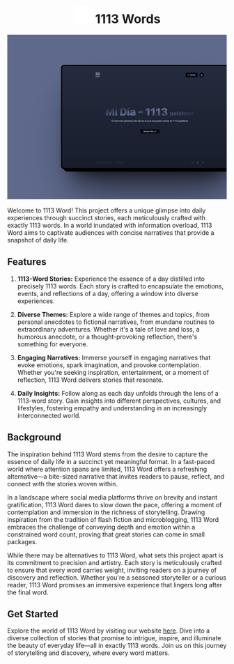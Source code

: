 <div style="display: flex; align-items: center; justify-content: center; gap: 16px">
  <img src="./public/logo.png" width="34"/>
  <h1>1113 Words</h1>
</div>

<img src="./public/images/preview-1113Words.png">

<br>

Welcome to 1113 Word! This project offers a unique glimpse into daily experiences through succinct stories, each meticulously crafted with exactly 1113 words. In a world inundated with information overload, 1113 Word aims to captivate audiences with concise narratives that provide a snapshot of daily life.

## Features

1. **1113-Word Stories:** Experience the essence of a day distilled into precisely 1113 words. Each story is crafted to encapsulate the emotions, events, and reflections of a day, offering a window into diverse experiences.

2. **Diverse Themes:** Explore a wide range of themes and topics, from personal anecdotes to fictional narratives, from mundane routines to extraordinary adventures. Whether it's a tale of love and loss, a humorous anecdote, or a thought-provoking reflection, there's something for everyone.

3. **Engaging Narratives:** Immerse yourself in engaging narratives that evoke emotions, spark imagination, and provoke contemplation. Whether you're seeking inspiration, entertainment, or a moment of reflection, 1113 Word delivers stories that resonate.

4. **Daily Insights:** Follow along as each day unfolds through the lens of a 1113-word story. Gain insights into different perspectives, cultures, and lifestyles, fostering empathy and understanding in an increasingly interconnected world.

## Background

The inspiration behind 1113 Word stems from the desire to capture the essence of daily life in a succinct yet meaningful format. In a fast-paced world where attention spans are limited, 1113 Word offers a refreshing alternative—a bite-sized narrative that invites readers to pause, reflect, and connect with the stories woven within.

In a landscape where social media platforms thrive on brevity and instant gratification, 1113 Word dares to slow down the pace, offering a moment of contemplation and immersion in the richness of storytelling. Drawing inspiration from the tradition of flash fiction and microblogging, 1113 Word embraces the challenge of conveying depth and emotion within a constrained word count, proving that great stories can come in small packages.

While there may be alternatives to 1113 Word, what sets this project apart is its commitment to precision and artistry. Each story is meticulously crafted to ensure that every word carries weight, inviting readers on a journey of discovery and reflection. Whether you're a seasoned storyteller or a curious reader, 1113 Word promises an immersive experience that lingers long after the final word.

## Get Started

Explore the world of 1113 Word by visiting our website [here](https://1113-words.vercel.app/). Dive into a diverse collection of stories that promise to intrigue, inspire, and illuminate the beauty of everyday life—all in exactly 1113 words. Join us on this journey of storytelling and discovery, where every word matters.
